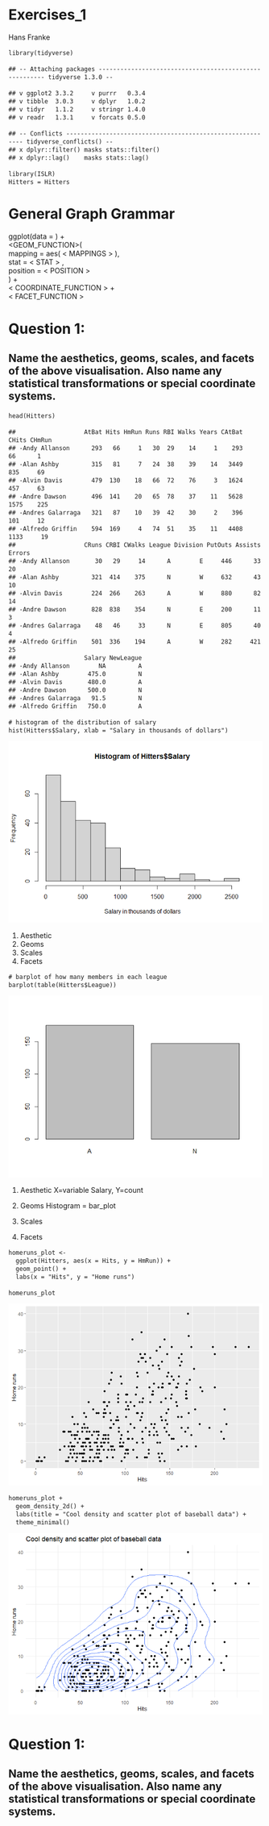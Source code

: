 Exercises\_1
================
Hans Franke

    library(tidyverse)

    ## -- Attaching packages ------------------------------------------------------- tidyverse 1.3.0 --

    ## v ggplot2 3.3.2     v purrr   0.3.4
    ## v tibble  3.0.3     v dplyr   1.0.2
    ## v tidyr   1.1.2     v stringr 1.4.0
    ## v readr   1.3.1     v forcats 0.5.0

    ## -- Conflicts ---------------------------------------------------------- tidyverse_conflicts() --
    ## x dplyr::filter() masks stats::filter()
    ## x dplyr::lag()    masks stats::lag()

    library(ISLR)
    Hitters = Hitters

General Graph Grammar
=====================

ggplot(data = <DATA>) +  
<GEOM_FUNCTION>(  
mapping = aes( &lt; MAPPINGS &gt; ),  
stat = &lt; STAT &gt; ,  
position = &lt; POSITION &gt;  
) +  
&lt; COORDINATE\_FUNCTION &gt; +  
&lt; FACET\_FUNCTION &gt;

Question 1:
===========

Name the aesthetics, geoms, scales, and facets of the above visualisation. Also name any statistical transformations or special coordinate systems.
---------------------------------------------------------------------------------------------------------------------------------------------------

    head(Hitters)

    ##                   AtBat Hits HmRun Runs RBI Walks Years CAtBat CHits CHmRun
    ## -Andy Allanson      293   66     1   30  29    14     1    293    66      1
    ## -Alan Ashby         315   81     7   24  38    39    14   3449   835     69
    ## -Alvin Davis        479  130    18   66  72    76     3   1624   457     63
    ## -Andre Dawson       496  141    20   65  78    37    11   5628  1575    225
    ## -Andres Galarraga   321   87    10   39  42    30     2    396   101     12
    ## -Alfredo Griffin    594  169     4   74  51    35    11   4408  1133     19
    ##                   CRuns CRBI CWalks League Division PutOuts Assists Errors
    ## -Andy Allanson       30   29     14      A        E     446      33     20
    ## -Alan Ashby         321  414    375      N        W     632      43     10
    ## -Alvin Davis        224  266    263      A        W     880      82     14
    ## -Andre Dawson       828  838    354      N        E     200      11      3
    ## -Andres Galarraga    48   46     33      N        E     805      40      4
    ## -Alfredo Griffin    501  336    194      A        W     282     421     25
    ##                   Salary NewLeague
    ## -Andy Allanson        NA         A
    ## -Alan Ashby        475.0         N
    ## -Alvin Davis       480.0         A
    ## -Andre Dawson      500.0         N
    ## -Andres Galarraga   91.5         N
    ## -Alfredo Griffin   750.0         A

    # histogram of the distribution of salary
    hist(Hitters$Salary, xlab = "Salary in thousands of dollars")

![](Exercises_1_files/figure-gfm/unnamed-chunk-3-1.png)<!-- -->

1.  Aesthetic
2.  Geoms
3.  Scales
4.  Facets

<!-- -->

    # barplot of how many members in each league
    barplot(table(Hitters$League))

![](Exercises_1_files/figure-gfm/unnamed-chunk-4-1.png)<!-- -->

1.  Aesthetic X=variable Salary, Y=count

2.  Geoms Histogram = bar\_plot

3.  Scales

4.  Facets

<!-- -->

    homeruns_plot <- 
      ggplot(Hitters, aes(x = Hits, y = HmRun)) +
      geom_point() +
      labs(x = "Hits", y = "Home runs")

    homeruns_plot

![](Exercises_1_files/figure-gfm/unnamed-chunk-5-1.png)<!-- -->

    homeruns_plot + 
      geom_density_2d() +
      labs(title = "Cool density and scatter plot of baseball data") +
      theme_minimal()

![](Exercises_1_files/figure-gfm/unnamed-chunk-6-1.png)<!-- -->

Question 1:
===========

Name the aesthetics, geoms, scales, and facets of the above visualisation. Also name any statistical transformations or special coordinate systems.
---------------------------------------------------------------------------------------------------------------------------------------------------
